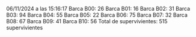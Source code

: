 06/11/2024 a las 15:16:17
Barca B00: 26
Barca B01: 16
Barca B02: 31
Barca B03: 94
Barca B04: 55
Barca B05: 22
Barca B06: 75
Barca B07: 32
Barca B08: 67
Barca B09: 41
Barca B10: 56
Total de supervivientes: 515 supervivientes
